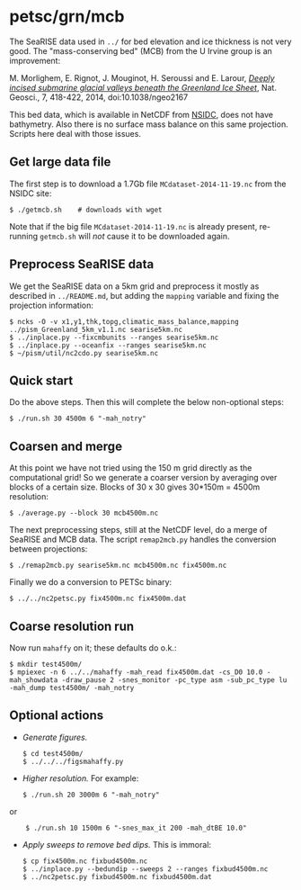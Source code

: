 petsc/grn/mcb
=============

The SeaRISE data used in `../` for bed elevation and ice thickness is not very
good.  The "mass-conserving bed" (MCB) from the U Irvine group is an improvement:

M. Morlighem, E. Rignot, J. Mouginot, H. Seroussi and E. Larour,
[_Deeply incised submarine glacial valleys beneath the Greenland Ice Sheet_](http://www.nature.com/ngeo/journal/vaop/ncurrent/full/ngeo2167.html),
Nat. Geosci., 7, 418-422, 2014, doi:10.1038/ngeo2167

This bed data, which is available in NetCDF from
[NSIDC](),
does not have bathymetry.  Also there is no surface mass balance on this same
projection.  Scripts here deal with those issues.


Get large data file
-------------------

The first step is to download a 1.7Gb file `MCdataset-2014-11-19.nc` from the
NSIDC site:

    $ ./getmcb.sh    # downloads with wget

Note that if the big file `MCdataset-2014-11-19.nc` is already present,
re-running `getmcb.sh` will _not_ cause it to be downloaded again.


Preprocess SeaRISE data
-----------------------

We get the SeaRISE data on a 5km grid and preprocess it mostly as described in
`../README.md`, but adding the `mapping` variable and fixing the projection
information:

    $ ncks -O -v x1,y1,thk,topg,climatic_mass_balance,mapping ../pism_Greenland_5km_v1.1.nc searise5km.nc
    $ ../inplace.py --fixcmbunits --ranges searise5km.nc
    $ ../inplace.py --oceanfix --ranges searise5km.nc
    $ ~/pism/util/nc2cdo.py searise5km.nc


Quick start
-----------

Do the above steps.  Then this will complete the below non-optional steps:

    $ ./run.sh 30 4500m 6 "-mah_notry"


Coarsen and merge
-----------------

At this point we have not tried using the 150 m grid directly as the
computational grid!  So we generate a coarser version by averaging over blocks
of a certain size.  Blocks of 30 x 30 gives 30*150m = 4500m resolution:

    $ ./average.py --block 30 mcb4500m.nc

The next preprocessing steps, still at the NetCDF level, do a merge of SeaRISE
and MCB data.  The script `remap2mcb.py` handles the conversion between
projections:

    $ ./remap2mcb.py searise5km.nc mcb4500m.nc fix4500m.nc

Finally we do a conversion to PETSc binary:

    $ ../../nc2petsc.py fix4500m.nc fix4500m.dat


Coarse resolution run
---------------------

Now run `mahaffy` on it; these defaults do o.k.:

    $ mkdir test4500m/
    $ mpiexec -n 6 ../../mahaffy -mah_read fix4500m.dat -cs_D0 10.0 -mah_showdata -draw_pause 2 -snes_monitor -pc_type asm -sub_pc_type lu -mah_dump test4500m/ -mah_notry


Optional actions
-----------------

  * _Generate figures._

        $ cd test4500m/
        $ ../../../figsmahaffy.py

  * _Higher resolution._  For example:

        $ ./run.sh 20 3000m 6 "-mah_notry"

  or

        $ ./run.sh 10 1500m 6 "-snes_max_it 200 -mah_dtBE 10.0"

  * _Apply sweeps to remove bed dips._  This is immoral:

        $ cp fix4500m.nc fixbud4500m.nc
        $ ../inplace.py --bedundip --sweeps 2 --ranges fixbud4500m.nc
        $ ../nc2petsc.py fixbud4500m.nc fixbud4500m.dat

